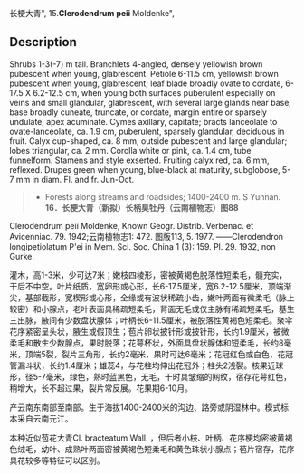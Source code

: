 长梗大青",
15.**Clerodendrum peii** Moldenke",

## Description
Shrubs 1-3(-7) m tall. Branchlets 4-angled, densely yellowish brown pubescent when young, glabrescent. Petiole 6-11.5 cm, yellowish brown pubescent when young,   glabrescent;  leaf blade  broadly  ovate to  cordate, 6-17.5 X   6.2-12.5 cm, when young both surfaces puberulent especially on veins and small glandular, glabrescent, with several large glands near base, base broadly cuneate, truncate, or cordate, margin entire or sparsely undulate, apex acuminate. Cymes axillary, capitate; bracts lanceolate to ovate-lanceolate, ca. 1.9 cm, puberulent, sparsely glandular, deciduous in fruit. Calyx cup-shaped, ca. 8 mm, outside pubescent and large glandular; lobes triangular, ca. 2 mm. Corolla white or pink, ca. 1.4 cm, tube funnelform. Stamens and style exserted. Fruiting calyx red, ca. 6 mm, reflexed. Drupes green when young, blue-black at maturity, subglobose, 5-7 mm in diam. Fl. and fr. Jun-Oct.

> * Forests  along  streams  and  roadsides;  1400-2400 m.  S Yunnan.
**16．长梗大青（新拟）长柄臭牡丹（云南植物志）图88**

Clerodendrum peii Moldenke, Known Geogr. Distrib. Verbenac. et Avicenniac. 79. 1942;云南植物志1: 472. 图版113, 5. 1977. ——Clerodendron longipetiolatum P'ei in Mem. Sci. Soc. China 1 (3): 159. Pl. 29. 1932, non Gurke.

灌木，高1-3米，少可达7米；嫩枝四棱形，密被黄褐色脱落性短柔毛，髓充实，干后不中空。叶片纸质，宽卵形或心形，长6-17.5厘米，宽6.2-12.5厘米，顶端渐尖，基部截形，宽楔形或心形，全缘或有波状稀疏小齿，嫩叶两面有微柔毛（脉上较密）和小腺点，老叶表面具稀疏短柔毛，背面无毛或仅主脉有稀疏短柔毛，基生三出脉，腋间有少数盘状腺体；叶柄长6-11.5厘米，被脱落性黄褐色短柔毛。聚伞花序紧密呈头状，腋生或假顶生；苞片卵状披针形或披针形，长约1.9厘米，被微柔毛和散生少数腺点，果时脱落；花萼杯状，外面具盘状腺体和短柔毛，长约8毫米，顶端5裂，裂片三角形，长约2毫米，果时可达6毫米；花冠红色或白色，花冠管漏斗状，长约1.4厘米；雄蕊4，与花柱均伸出花冠外；柱头2浅裂。核果近球形，径5-7毫米，绿色，熟时蓝黑色，无毛，干时具皱缩的网纹，宿存花萼红色，稍增大，长不超过果，裂片常反展。花果期6-10月。

产云南东南部至南部。生于海拔1400-2400米的沟边、路旁或阴湿林中。模式标本采自云南元江。

本种近似苞花大青Cl. bracteatum Wall. ，但后者小枝、叶柄、花序梗均密被黄褐色绒毛，幼叶、成熟叶两面密被黄褐色短柔毛和黄色珠状小腺点；苞片宿存，花序具花较多等特征可以区别。
